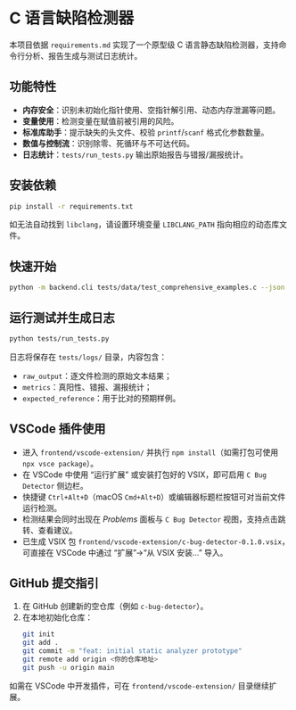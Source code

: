 # C 语言缺陷检测器

本项目依据 `requirements.md` 实现了一个原型级 C 语言静态缺陷检测器，支持命令行分析、报告生成与测试日志统计。

## 功能特性
- **内存安全**：识别未初始化指针使用、空指针解引用、动态内存泄漏等问题。
- **变量使用**：检测变量在赋值前被引用的风险。
- **标准库助手**：提示缺失的头文件、校验 `printf`/`scanf` 格式化参数数量。
- **数值与控制流**：识别除零、死循环与不可达代码。
- **日志统计**：`tests/run_tests.py` 输出原始报告与错报/漏报统计。

## 安装依赖
```bash
pip install -r requirements.txt
```

如无法自动找到 `libclang`，请设置环境变量 `LIBCLANG_PATH` 指向相应的动态库文件。

## 快速开始
```bash
python -m backend.cli tests/data/test_comprehensive_examples.c --json
```

## 运行测试并生成日志
```bash
python tests/run_tests.py
```

日志将保存在 `tests/logs/` 目录，内容包含：
- `raw_output`：逐文件检测的原始文本结果；
- `metrics`：真阳性、错报、漏报统计；
- `expected_reference`：用于比对的预期样例。

## VSCode 插件使用
- 进入 `frontend/vscode-extension/` 并执行 `npm install`（如需打包可使用 `npx vsce package`）。
- 在 VSCode 中使用 “运行扩展” 或安装打包好的 VSIX，即可启用 `C Bug Detector` 侧边栏。
- 快捷键 `Ctrl+Alt+D`（macOS `Cmd+Alt+D`）或编辑器标题栏按钮可对当前文件运行检测。
- 检测结果会同时出现在 *Problems* 面板与 `C Bug Detector` 视图，支持点击跳转、查看建议。
- 已生成 VSIX 包 `frontend/vscode-extension/c-bug-detector-0.1.0.vsix`，可直接在 VSCode 中通过 “扩展”→“从 VSIX 安装...” 导入。

## GitHub 提交指引
1. 在 GitHub 创建新的空仓库（例如 `c-bug-detector`）。
2. 在本地初始化仓库：
   ```bash
   git init
   git add .
   git commit -m "feat: initial static analyzer prototype"
   git remote add origin <你的仓库地址>
   git push -u origin main
   ```

如需在 VSCode 中开发插件，可在 `frontend/vscode-extension/` 目录继续扩展。

